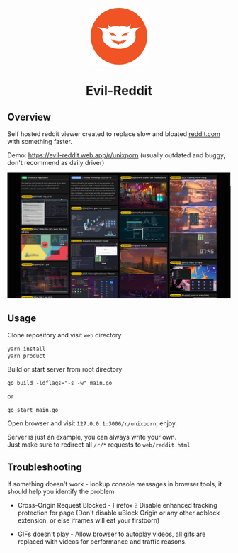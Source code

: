 <p align="center">
  <img src="./logo.png" width="128">
  <h1 align="center">Evil-Reddit</h1>
</p>

## Overview
Self hosted reddit viewer created to replace slow and bloated [reddit.com](https://www.reddit.com) with something faster.

Demo: https://evil-reddit.web.app/r/unixporn (usually outdated and buggy, don't recommend as daily driver)

<img src="./preview.jpg">

## Usage

Clone repository and visit `web` directory
```
yarn install
yarn product
```

Build or start server from root directory
```
go build -ldflags="-s -w" main.go
```
or
```
go start main.go
```

Open browser and visit `127.0.0.1:3006/r/unixporn`, enjoy.

Server is just an example, you can always write your own.  
Just make sure to redirect all `/r/*` requests to `web/reddit.html`

## Troubleshooting
If something doesn't work - lookup console messages in browser tools, it should help you identify the problem

  * Cross-Origin Request Blocked - Firefox ? Disable enhanced tracking protection for page (Don't disable uBlock Origin or any other adblock extension, or else iframes will eat your firstborn)

  * GIFs doesn't play - Allow browser to autoplay videos, all gifs are replaced with videos for performance and traffic reasons.
